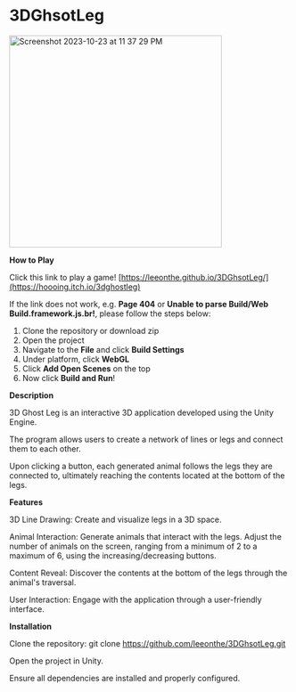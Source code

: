 # 3DGhsotLeg
<img width="381" alt="Screenshot 2023-10-23 at 11 37 29 PM" src="https://github.com/leeonthe/3DGhsotLeg/assets/86170304/2b69a64d-1086-484d-a540-08fde51bd6df">

**How to Play**

Click this link to play a game! [https://leeonthe.github.io/3DGhsotLeg/](https://hoooing.itch.io/3dghostleg)

If the link does not work, e.g. **Page 404** or **Unable to parse Build/Web Build.framework.js.br!**, please follow the steps below:

1. Clone the repository or download zip
2. Open the project
3. Navigate to the **File** and click **Build Settings**
4. Under platform, click **WebGL**
5. Click **Add Open Scenes** on the top
6. Now click **Build and Run**!

**Description**

3D Ghost Leg is an interactive 3D application developed using the Unity Engine. 

The program allows users to create a network of lines or legs and connect them to each other.

Upon clicking a button, each generated animal follows the legs they are connected to, ultimately reaching the contents located at the bottom of the legs.

**Features**

3D Line Drawing: Create and visualize legs in a 3D space.

Animal Interaction: Generate animals that interact with the legs. Adjust the number of animals on the screen, ranging from a minimum of 2 to a maximum of 6, using the increasing/decreasing buttons.

Content Reveal: Discover the contents at the bottom of the legs through the animal's traversal. 

User Interaction: Engage with the application through a user-friendly interface.

**Installation**

Clone the repository: git clone https://github.com/leeonthe/3DGhsotLeg.git


Open the project in Unity.


Ensure all dependencies are installed and properly configured.

